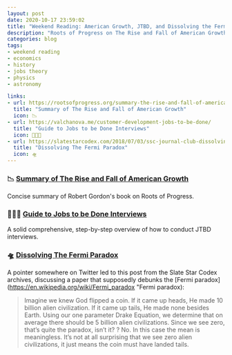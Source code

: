 ```yaml
---
layout: post
date: 2020-10-17 23:59:02
title: "Weekend Reading: American Growth, JTBD, and Dissolving the Fermi Paradox"
description: "Roots of Progress on The Rise and Fall of American Growth, a guide to JTBD interviews, and nullifying the Fermi paradox."
categories: blog
tags:
- weekend reading
- economics
- history
- jobs theory
- physics
- astronomy

links:
- url: https://rootsofprogress.org/summary-the-rise-and-fall-of-american-growth
  title: "Summary of The Rise and Fall of American Growth"
  icon: 📉
- url: https://valchanova.me/customer-development-jobs-to-be-done/
  title: "Guide to Jobs to be Done Interviews"
  icon: 👨🏻‍🏫
- url: https://slatestarcodex.com/2018/07/03/ssc-journal-club-dissolving-the-fermi-paradox/
  title: "Dissolving The Fermi Paradox"
  icon: 🛸
---
```


### 📉 [Summary of The Rise and Fall of American Growth](https://rootsofprogress.org/summary-the-rise-and-fall-of-american-growth "Summary of The Rise and Fall of American Growth")

Concise summary of Robert Gordon's book on Roots of Progress.

### 👨🏻‍🏫 [Guide to Jobs to be Done Interviews](https://valchanova.me/customer-development-jobs-to-be-done/ "Guide to Jobs to be Done Interviews")

A solid comprehensive, step-by-step overview of how to conduct JTBD interviews.

### 🛸 [Dissolving The Fermi Paradox](https://slatestarcodex.com/2018/07/03/ssc-journal-club-dissolving-the-fermi-paradox/ "Dissolving The Fermi Paradox")

A pointer somewhere on Twitter led to this post from the Slate Star Codex archives, discussing a paper that supposedly debunks the [Fermi paradox](https://en.wikipedia.org/wiki/Fermi_paradox "Fermi paradox):

> Imagine we knew God flipped a coin. If it came up heads, He made 10 billion alien civilization. If it came up tails, He made none besides Earth. Using our one parameter Drake Equation, we determine that on average there should be 5 billion alien civilizations. Since we see zero, that’s quite the paradox, isn’t it?
?
> No. In this case the mean is meaningless. It’s not at all surprising that we see zero alien civilizations, it just means the coin must have landed tails.
